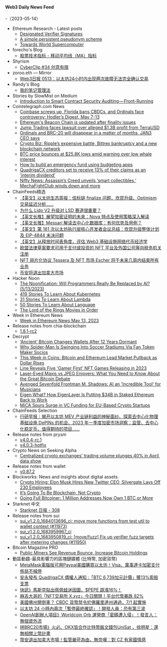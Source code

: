 #### Web3 Daily News Feed
-（2023-05-14）

- Ethereum Research - Latest posts
  - [Designated Verifier Signatures](https://ethresear.ch/t/designated-verifier-signatures/15100/4)
  - [A simple persistent pseudonym scheme](https://ethresear.ch/t/a-simple-persistent-pseudonym-scheme/14930/6)
  - [Towards World Supercomputer](https://ethresear.ch/t/towards-world-supercomputer/15487/7)
- forecho's Blog
  - [股票技术指标 - 移动平均线（MA）指标](https://blog.forecho.com/stock-indicators-ma.html)
- Shyrism
  - [CyberClip #34 创意有限](https://shyrz.me/cyberclip-34-ideas-are-limited/)
- zoroo.eth — Mirror
  - [​Web3日报 0513：以太坊24小时内出现两次故障无法完全确认交易](https://mirror.xyz/zoroo.eth/eWkMPGcsg6pgNy_Ve2CJVhZP45logQqWXExJGaxVQHE)
- Randy's Blog
  - [我的笔记管理法](https://lutaonan.com/blog/how-do-i-take-note/)
- Stories by SlowMist on Medium
  - [Introduction to Smart Contract Security Auditing — Front-Running](https://slowmist.medium.com/introduction-to-smart-contract-security-auditing-front-running-79eb1f0f41a1?source=rss-4ceeedda40e8------2)
- Cointelegraph.com News
  - [Coinbase screws up, Florida bans CBDCs, and Ordinals face controversy: Hodler’s Digest, May 7-13](https://cointelegraph.com/magazine/coinbase-screws-up-florida-bans-cbdcs-and-ordinals-face-controversy-hodlers-digest-may-7-13/)
  - [Ethereum's Beacon Chain is updated after finality issues](https://cointelegraph.com/news/ethereum-s-beacon-chain-is-updated-after-finality-issues)
  - [Jump Trading faces lawsuit over alleged $1.3B profit from TerraUSD](https://cointelegraph.com/news/jump-trading-faces-lawsuit-over-alleged-1-3b-profit-from-terrausd)
  - [Ordinals and BRC-20 will disappear in a matter of months, JAN3 CEO says](https://cointelegraph.com/news/ordinals-and-brc-20-will-disappear-in-months-jan3-ceo-says)
  - [Crypto Biz: Ripple’s expensive battle, Bittrex bankruptcy and a new blockchain network](https://cointelegraph.com/news/crypto-biz-ripple-s-expensive-battle-bittrex-bankruptcy-and-a-new-blockchain-network)
  - [BTC price bounces at $25.8K lows amid warning over low whale interest](https://cointelegraph.com/news/btc-price-bounces-at-25-8k-lows-amid-warning-over-low-whale-interest)
  - [How to build an emergency fund using budgeting apps](https://cointelegraph.com/news/how-to-build-an-emergency-fund-using-budgeting-apps)
  - [QuadrigaCX creditors set to receive 13% of their claims as an ‘interim dividend’](https://cointelegraph.com/news/quadrigacx-creditors-set-to-receive-13-of-their-claims-as-an-interim-dividend)
  - [Nifty News: Assassin’s Creed unveils ‘smart collectibles,’ MechaFightClub winds down and more](https://cointelegraph.com/news/nifty-news-assassin-s-creed-unveils-smart-collectibles-mechafightclub-winds-down-and-more)
- ChainFeeds精选
  - [【英文】以太坊生态周报：信标链 finalize 问题、坎昆升级、Optimism 交易延迟分析......](https://weekinethereumnews.com/week-in-ethereum-news-may-13-2023/)
  - [为什么 Lido V2 升级对 LSD 赛道很重要？](https://www.chaincatcher.com/article/2092986)
  - [【英文长推】展望加密证明的未来：Nova 特点及使用策略深入解读](https://twitter.com/0xevevm/status/1657055207728062464)
  - [【英文长推】Messari 解读去中心化数据库：有何优势及用例？](https://twitter.com/Old_Samster/status/1657112196634279936)
  - [【英文】第 161 次以太坊执行层核心开发者会议总结：坎昆升级整体计划及 EIP-4844 未决问题](https://www.galaxy.com/research/insights/ethereum-all-core-developers-execution-call-161/)
  - [【英文】从释放时间表角度，评估 Web3 基础设施网络代币经济学](https://mirror.xyz/1kx.eth/YWTZJO853QePwPUPka1aG4HXDT6hvqKnunG7fDe06Yg)
  - [欧盟法律草案要求可用于支付或投资的 NFT 平台及外国公司等向税务机关注册](https://www.coindesk.com/policy/2023/05/12/eu-crypto-tax-plans-include-nfts-foreign-companies-draft-text-shows/)
  - [NFT 碎片化协议 Tessera 及 NFT 市场 Escher 将于未来几周内结束所有业务](https://twitter.com/andy8052/status/1657031015066394630)
  - [币安将退出加拿大市场](https://twitter.com/binance/status/1657099651210969088)
- Hacker Noon
  - [The Noonification: Will Programmers Really Be Replaced by AI? (5/13/2023)](https://hackernoon.com/5-13-2023-noonification?source=rss)
  - [419 Stories To Learn About Kubernetes](https://hackernoon.com/419-stories-to-learn-about-kubernetes?source=rss)
  - [31 Stories To Learn About Lambda](https://hackernoon.com/31-stories-to-learn-about-lambda?source=rss)
  - [50 Stories To Learn About Language](https://hackernoon.com/50-stories-to-learn-about-language?source=rss)
  - [The Lord of the Rings Movies in Order](https://hackernoon.com/the-lord-of-the-rings-movies-in-order?source=rss)
- Week in Ethereum News
  - [Week in Ethereum News  May 13, 2023](https://weekinethereumnews.com/week-in-ethereum-news-may-13-2023/)
- Release notes from chia-blockchain
  - [1.8.1-rc2](https://github.com/Chia-Network/chia-blockchain/releases/tag/1.8.1-rc2)
- Decrypt
  - [‘Ancient’ Bitcoin Changes Wallets After 12 Years Dormant](https://decrypt.co/140058/ancient-bitcoin-changes-wallets-after-12-years-dormant)
  - [Why Spider-Man Is Swinging Into Soccer Stadiums Via Fan Token Maker Socios](https://decrypt.co/140031/why-spider-man-swinging-into-soccer-stadiums-fan-token-maker-socios)
  - [This Week in Coins: Bitcoin and Ethereum Lead Market Pullback as Dollar Rises](https://decrypt.co/140053/this-week-in-coins-bitcoin-and-ethereum-lead-market-pullback-as-dollar-rises)
  - [Line Reveals Five 'Gamer First' NFT Games Releasing in 2023](https://decrypt.co/140020/line-reveals-five-gamer-first-nft-games-releasing-2023)
  - [Laser-Eyed Maxis vs JPEG Enjoyers: What You Need to Know About the Great Bitcoin Debate](https://decrypt.co/139918/laser-eyed-maxis-vs-jpeg-enjoyers-what-you-need-to-know-about-the-great-bitcoin-debate)
  - [Avenged Sevenfold Frontman M. Shadows: AI an 'Incredible Tool' for Musicians](https://decrypt.co/139908/avenged-sevenfold-frontman-m-shadows-ai-an-incredible-tool-for-musicians)
  - [Eigen What? How EigenLayer Is Putting $34B in Staked Ethereum Back to Work](https://decrypt.co/139897/eigen-what-how-eigenlayer-is-putting-staked-ethereum-back-work)
  - [MiCA Spurs Surge in VC Funding for EU-Based Crypto Startups](https://decrypt.co/140012/mica-vc-funding-eu-based-crypto-startups)
- ChainFeeds Selection
  - [行研早报｜揭开以太坊 MEV 产业链利益的神秘面纱、探索去中心化物理基础设施 DePINs 的机会、2023 年一季度加密市场洞察：监管、去中心化稳定币、值得期待的项目......](https://chainfeeds.substack.com/p/mev-depins-2023)
- Release notes from prysm
  - [v4.0.4-rc.1](https://github.com/prysmaticlabs/prysm/releases/tag/v4.0.4-rc.1)
  - [v4.0.3-hotfix](https://github.com/prysmaticlabs/prysm/releases/tag/v4.0.3-hotfix)
- Crypto News on Seeking Alpha
  - [Centralized crypto exchanges' trading volume plunges 40% in April, data show](https://seekingalpha.com/news/3971003-centralized-crypto-exchanges-trading-volume-plunges-40-in-april-data-show?utm_source=feed_news_crypto&utm_medium=referral)
- Release notes from wallet
  - [v0.87.2](https://github.com/liquality/wallet/releases/tag/v0.87.2)
- Blockworks: News and insights about digital assets.
  - [Crypto Hiring: Elon Musk Hires New Twitter CEO, Silvergate Lays Off 230 Employees](https://blockworks.co/news/new-twitter-ceo)
  - [It’s Going To Be Blockchain, Not Crypto](https://blockworks.co/news/blockchain-crypto-web3-abstraction)
  - [Going Full Bitcoiner: 1 Million Addresses Now Own 1 BTC or More](https://blockworks.co/news/million-addresses-own-1-bitcoin)
- Starknet 中文
  - [Starknet 日报 - 308](https://starknetzh.substack.com/p/starknet-308)
- Release notes from sui
  - [sui_v1.2.0_1684013696_ci: move more functions from test util to wallet context (#11973)](https://github.com/MystenLabs/sui/releases/tag/sui_v1.2.0_1684013696_ci)
  - [sui_v1.2.0_1683959967_ci](https://github.com/MystenLabs/sui/releases/tag/sui_v1.2.0_1683959967_ci)
  - [sui_v1.2.0_1683950819_ci: [move/fuzz] Fix up verifier fuzz targets after metering changes (#11950)](https://github.com/MystenLabs/sui/releases/tag/sui_v1.2.0_1683950819_ci)
- Bitcoin Magazine PRO
  - [Public Miners See Revenue Bounce, Increase Bitcoin Holdings](https://bmpro.substack.com/p/public-miners-revenue-bounce-bitcoin-holdings)
- 動區動趨-最具影響力的區塊鏈媒體 (比特幣, 加密貨幣)
  - [MetaMask電腦版可用Paypal美國購買以太坊！Visa、萬事達卡加密支付佈局不喊停](https://www.blocktempo.com/metamask-extension-also-offers-paypal-as-a-payment-option-for-purchasing-eth/)
  - [安永發布 QuadrigaCX 債權人通知 :「BTC 6,739加元計價」獲13%索賠支票](https://www.blocktempo.com/quadriga-cx-bankruptcy-claimants-to-get-13-on-the-dollar/)
  - [快訊》馬斯克貼出佩佩蛙迷因圖，$PEPE 跳漲16%！](https://www.blocktempo.com/musk-posts-pepe-the-frog-meme/)
  - [麻吉大哥的「NFT交易所 X.xyz」今日關閉！平台代幣暴跌 82%](https://www.blocktempo.com/proposal-to-close-down-x-marketplace-and-return-the-treasury-to-token-holders-x-marketplace/)
  - [美國佛州開倒車？ CBDC 貨幣禁令於佛羅里達州通過，7/1 起實施](https://www.blocktempo.com/bill-to-ban-cbdc-as-a-unified-currency-passes/)
  - [以太坊 24 小時內兩次「暫停最終確認」！開發人員：恐有第三波](https://www.blocktempo.com/ethereum-resumes-finalizing-blocks-after-second-performance-hiccup-in-24-hours/)
  - [OpenAI創辦人項目》Worldcoin Orb 運營商「密碼遭入侵」！發言人：無個資外流](https://www.blocktempo.com/several-worldcoin-operators-devices-had-been-compromised-by-malware/)
  - [拼BRC20市場》火必、OKX皆合作比特幣銘文錢包UniSat ，徐明星：還無相關上幣計畫](https://www.blocktempo.com/huobi-and-okx-announced-partnership-with-unisat-wallet/)
  - [幣安退出加拿大市場！監管嚴苛為由，無奈嘆：對 CZ 有家國情感](https://www.blocktempo.com/binance-will-be-withdrawing-from-the-canadian-marketplace/)
